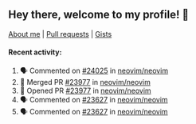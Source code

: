 ## Hey there, welcome to my profile! 👋

[About me](https://seandewar.github.io/)
 | [Pull requests](https://github.com/search?p=1&q=author%3Aseandewar+is%3Apr)
 | [Gists](https://gist.github.com/seandewar)

#### Recent activity:

<!--START_SECTION:activity-->
1. 🗣 Commented on [#24025](https://github.com/neovim/neovim/issues/24025) in [neovim/neovim](https://github.com/neovim/neovim)
2. 🎉 Merged PR [#23977](https://github.com/neovim/neovim/pull/23977) in [neovim/neovim](https://github.com/neovim/neovim)
3. 💪 Opened PR [#23977](https://github.com/neovim/neovim/pull/23977) in [neovim/neovim](https://github.com/neovim/neovim)
4. 🗣 Commented on [#23627](https://github.com/neovim/neovim/issues/23627) in [neovim/neovim](https://github.com/neovim/neovim)
5. 🗣 Commented on [#23627](https://github.com/neovim/neovim/issues/23627) in [neovim/neovim](https://github.com/neovim/neovim)
<!--END_SECTION:activity-->

